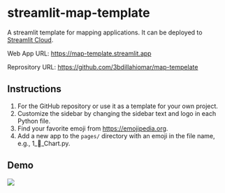 # streamlit-map-template

A streamlit template for mapping applications. It can be deployed to [Streamlit Cloud](https://streamlit.io/cloud).

Web App URL: <https://map-template.streamlit.app>

Reprository URL: <https://github.com/3bdillahiomar/map-tempelate>

## Instructions

1. For the GitHub repository or use it as a template for your own project.
2. Customize the sidebar by changing the sidebar text and logo in each Python file.
3. Find your favorite emoji from https://emojipedia.org.
4. Add a new app to the `pages/` directory with an emoji in the file name, e.g., 1_🚀_Chart.py.

## Demo

![](https://i.imgur.com/6lj0oAO.png)
